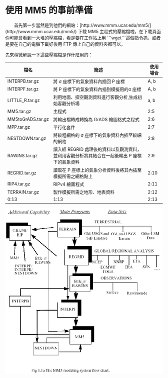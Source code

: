 # 使用 MM5 的事前準備

<p>　　首先第一步當然是到他們的網站：[http://www.mmm.ucar.edu/mm5/](http://www.mmm.ucar.edu/mm5/) 下載 MM5 主程式的壓縮檔啦，在下載頁面你可能會看到一大堆的壓縮檔，看是要在工作站上用 ```wget```這個指令抓，或者是要在自己的電腦下載好後用 FTP 傳上自己的資料夾都可以。

先來稍微解說一下這些壓縮檔是作什麼用的：

| 檔名              | 簡述                                                        | 使用場合 |
| --                | --                                                          | -- |
| INTERPB.tar.gz    | 將 σ 座標下的氣象資料內插回 P 座標                          | A, b |
| INTERPF.tar.gz    | 將 P 座標下的氣象資料內插到模擬用的σ 座標                   | A, b |
| LITTLE_R.tar.gz   | 利用地面、探空觀測資料進行客觀分析,生成初始客觀分析場       | a, b |
| MM5.tar.gz        | 主程式                                                      | 2:5 |
| MM5toGrADS.tar.gz | 將輸出檔轉成轉換為 GrADS 繪圖格式之程式                     | 2:6 |
| MPP.tar.gz        | 平行化套件                                                  | 2:7 |
| NESTDOWN.tar.gz   | 將較粗網格的 σ 座標下的氣象資料內插至較細的網格             | 2:8 |
| RAWINS.tar.gz     | 讀入經 REGRID 處理後的資料以及觀測資料，並利用客觀分析將其結合在一起後輸出 P 座標下的氣象資料  | 2:9 |
| REGRID.tar.gz     | 讀取在 P 座標上的氣象分析資料後將其內插至模擬所需之網格點上 | 2:10 |
| RIP4.tar.gz       | RIPv4 繪圖程式  | 2:11 |
| TERRAIN.tar.gz    | 製作模擬所需之地形、地表資料                                | 2:12 |
| 0:13              | 1:13 | 2:13 |


![](intro-2.gif)